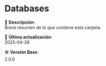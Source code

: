 # Databases

📁 **Descripción**:  
Breve resumen de lo que contiene esta carpeta.

📅 **Última actualización**:  
2025-04-28

🛠️ **Versión Base**:  
2.0.0

